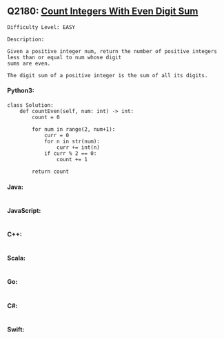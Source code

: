 ## Q2180: [Count Integers With Even Digit Sum](https://leetcode.com/problems/count-integers-with-even-digit-sum/)

```
Difficulty Level: EASY
```

```
Description:

Given a positive integer num, return the number of positive integers less than or equal to num whose digit
sums are even.

The digit sum of a positive integer is the sum of all its digits.
```

#### Python3:

```
class Solution:
    def countEven(self, num: int) -> int:
        count = 0

        for num in range(2, num+1):
            curr = 0
            for n in str(num):
                curr += int(n)
            if curr % 2 == 0:
                count += 1

        return count
```

#### Java:

```

```

#### JavaScript:

```

```

#### C++:

```

```

#### Scala:

```

```

#### Go:

```

```

#### C#:

```

```

#### Swift:

```

```